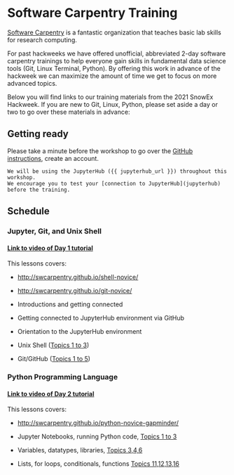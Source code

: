 # Software Carpentry Training

[Software Carpentry](https://software-carpentry.org) is a fantastic
organization that teaches basic lab skills for research computing.

For past hackweeks we have offered unofficial, abbreviated 2-day software
carpentry trainings to help everyone gain skills in fundamental data science
tools (Git, Linux Terminal, Python). By offering this work in advance of the
hackweek we can maximize the amount of time we get to focus on more advanced
topics.

Below you will find links to our training materials from the 2021 SnowEx
Hackweek. If you are new to Git, Linux, Python, please set aside a day or two
to go over these materials in advance:

## Getting ready

Please take a minute before the workshop to go over
the [GitHub instructions](github), create an account.

```{attention}
We will be using the JupyterHub ({{ jupyterhub_url }}) throughout this workshop.
We encourage you to test your [connection to JupyterHub](jupyterhub) before the training.
```

## Schedule

### Jupyter, Git, and Unix Shell

#### [Link to video of Day 1 tutorial](https://www.youtube.com/watch?v=F8VhkKwCx0k)

This lessons covers:

* http://swcarpentry.github.io/shell-novice/
* http://swcarpentry.github.io/git-novice/

* Introductions and getting connected
* Getting connected to JupyterHub environment via GitHub
* Orientation to the JupyterHub environment
* Unix Shell ([Topics 1 to 3](http://swcarpentry.github.io/shell-novice/))
* Git/GitHub ([Topics 1 to 5](http://swcarpentry.github.io/git-novice/))

### Python Programming Language

#### [Link to video of Day 2 tutorial](https://www.youtube.com/watch?v=OhzHoGe9ZeI)

This lessons covers:

* http://swcarpentry.github.io/python-novice-gapminder/

* Jupyter Notebooks, running Python code, [Topics 1 to 3](http://swcarpentry.github.io/python-novice-gapminder)
* Variables, datatypes, libraries, [Topics 3,4,6](http://swcarpentry.github.io/python-novice-gapminder)
* Lists, for loops, conditionals, functions [Topics 11,12,13,16](http://swcarpentry.github.io/python-novice-gapminder)
